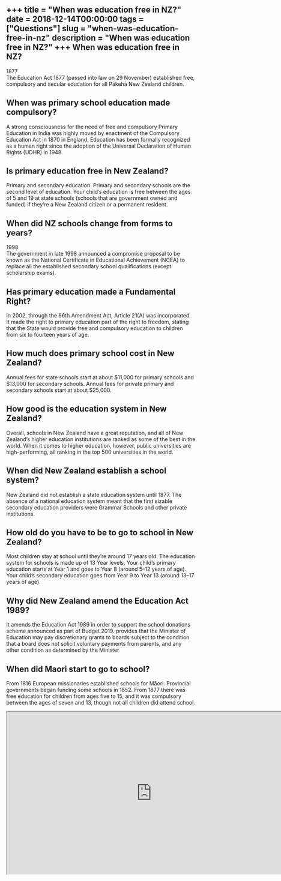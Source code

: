 +++
title = "When was education free in NZ?"
date = 2018-12-14T00:00:00
tags = ["Questions"]
slug = "when-was-education-free-in-nz"
description = "When was education free in NZ?"
+++
When was education free in NZ?
------------------------------

1877  
The Education Act 1877 (passed into law on 29 November) established free, compulsory and secular education for all Pākehā New Zealand children.

When was primary school education made compulsory?
--------------------------------------------------

A strong consciousness for the need of free and compulsory Primary Education in India was highly moved by enactment of the Compulsory Education Act in 1870 in England. Education has been formally recognized as a human right since the adoption of the Universal Declaration of Human Rights (UDHR) in 1948.

Is primary education free in New Zealand?
-----------------------------------------

Primary and secondary education. Primary and secondary schools are the second level of education. Your child’s education is free between the ages of 5 and 19 at state schools (schools that are government owned and funded) if they’re a New Zealand citizen or a permanent resident.

When did NZ schools change from forms to years?
-----------------------------------------------

1998  
The government in late 1998 announced a compromise proposal to be known as the National Certificate in Educational Achievement (NCEA) to replace all the established secondary school qualifications (except scholarship exams).

Has primary education made a Fundamental Right?
-----------------------------------------------

In 2002, through the 86th Amendment Act, Article 21(A) was incorporated. It made the right to primary education part of the right to freedom, stating that the State would provide free and compulsory education to children from six to fourteen years of age.

How much does primary school cost in New Zealand?
-------------------------------------------------

Annual fees for state schools start at about $11,000 for primary schools and $13,000 for secondary schools. Annual fees for private primary and secondary schools start at about $25,000.

How good is the education system in New Zealand?
------------------------------------------------

Overall, schools in New Zealand have a great reputation, and all of New Zealand’s higher education institutions are ranked as some of the best in the world. When it comes to higher education, however, public universities are high-performing, all ranking in the top 500 universities in the world.

When did New Zealand establish a school system?
-----------------------------------------------

New Zealand did not establish a state education system until 1877. The absence of a national education system meant that the first sizable secondary education providers were Grammar Schools and other private institutions.

How old do you have to be to go to school in New Zealand?
---------------------------------------------------------

Most children stay at school until they’re around 17 years old. The education system for schools is made up of 13 Year levels. Your child’s primary education starts at Year 1 and goes to Year 8 (around 5–12 years of age). Your child’s secondary education goes from Year 9 to Year 13 (around 13–17 years of age).

Why did New Zealand amend the Education Act 1989?
-------------------------------------------------

It amends the Education Act 1989 in order to support the school donations scheme announced as part of Budget 2019. provides that the Minister of Education may pay discretionary grants to boards subject to the condition that a board does not solicit voluntary payments from parents, and any other condition as determined by the Minister

When did Maori start to go to school?
-------------------------------------

From 1816 European missionaries established schools for Māori. Provincial governments began funding some schools in 1852. From 1877 there was free education for children from ages five to 15, and it was compulsory between the ages of seven and 13, though not all children did attend school.

<iframe allow="accelerometer; autoplay; clipboard-write; encrypted-media; gyroscope; picture-in-picture" allowfullscreen="" class="__youtube_prefs__  epyt-is-override  no-lazyload" data-no-lazy="1" data-origheight="433" data-origwidth="770" data-skipgform_ajax_framebjll="" height="433" id="_ytid_74031" loading="lazy" src="https://www.youtube.com/embed/CTR45P35DUA?enablejsapi=1&autoplay=0&cc_load_policy=0&cc_lang_pref=&iv_load_policy=1&loop=0&modestbranding=0&rel=1&fs=1&playsinline=0&autohide=2&theme=dark&color=red&controls=1&" title="YouTube player" width="770"></iframe>